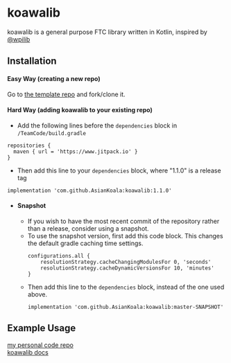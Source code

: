 # koawalib
koawalib is a general purpose FTC library written in Kotlin, inspired by [@wpilib](https://github.com/wpilibsuite/allwpilib)

## Installation
#### Easy Way (creating a new repo)
Go to [the template repo](https://github.com/AsianKoala/koawalib-template) and fork/clone it.

#### Hard Way (adding koawalib to your existing repo)
- Add the following lines before the ```dependencies``` block in ```/TeamCode/build.gradle```
```
repositories {
  maven { url = 'https://www.jitpack.io' }
}
```
- Then add this line to your ```dependencies``` block, where "1.1.0" is a release tag
```
implementation 'com.github.AsianKoala:koawalib:1.1.0'
```

- #### Snapshot
  - If you wish to have the most recent commit of the repository rather than a release, consider using a snapshot.
  - To use the snapshot version, first add this code block. This changes the default gradle caching time settings.
    ```
    configurations.all {
        resolutionStrategy.cacheChangingModulesFor 0, 'seconds'
        resolutionStrategy.cacheDynamicVersionsFor 10, 'minutes'
    }
    ```
  - Then add this line to the ```dependencies``` block, instead of the one used above.
    ```
    implementation 'com.github.AsianKoala:koawalib:master-SNAPSHOT'
    ```

## Example Usage
[my personal code repo](https://github.com/ftc-noteam/PP-Public)  
[koawalib docs](https://asiankoala.github.io/koawalib/)  
